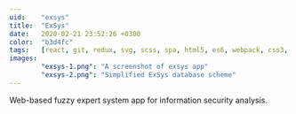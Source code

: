 ```yaml
---
uid:    "exsys"
title:  "ExSys"
date:   2020-02-21 23:52:26 +0300
color:  "b3d4fc"
tags:   [react, git, redux, svg, scss, spa, html5, es6, webpack, css3, node, mongodb]
images:
        "exsys-1.png": "A screenshot of exsys app"
        "exsys-2.png": "Simplified ExSys database scheme"
---
```


Web-based fuzzy expert system app for information security analysis.
